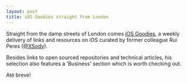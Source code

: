 ```yaml
---
layout: post
title: iOS Goodies straight from London 
---
```


Straight from the damp streets of London comes [iOS Goodies](http://ios-goodies.tumblr.com), a weekly delivery of links and resources on iOS curated by former colleague Rui Peres ([@XSody](https://twitter.com/XSody)).

Besides links to open sourced repositories and technical articles, his selection also features a 'Business' section which is worth checking out.

Até breve!